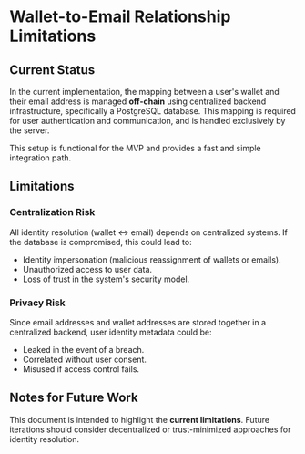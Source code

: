 # Wallet-to-Email Relationship Limitations

## Current Status

In the current implementation, the mapping between a user's wallet and their email address is managed **off-chain** using centralized backend infrastructure, specifically a PostgreSQL database. This mapping is required for user authentication and communication, and is handled exclusively by the server.

This setup is functional for the MVP and provides a fast and simple integration path.

## Limitations

### Centralization Risk

All identity resolution (wallet ↔ email) depends on centralized systems. If the database is compromised, this could lead to:

- Identity impersonation (malicious reassignment of wallets or emails).
- Unauthorized access to user data.
- Loss of trust in the system's security model.

### Privacy Risk

Since email addresses and wallet addresses are stored together in a centralized backend, user identity metadata could be:

- Leaked in the event of a breach.
- Correlated without user consent.
- Misused if access control fails.

## Notes for Future Work

This document is intended to highlight the **current limitations**. Future iterations should consider decentralized or trust-minimized approaches for identity resolution.
